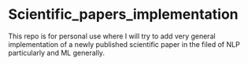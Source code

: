 # Scientific_papers_implementation
This repo is for personal use where I will try to add very general implementation of a newly published scientific paper in the filed of NLP particularly and ML generally.
